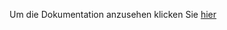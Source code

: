 
Um die Dokumentation anzusehen klicken Sie <a href="https://github.com/lyfe691/WISS-ZP_123/blob/main/docs/Dokumentation.md">hier</a>
